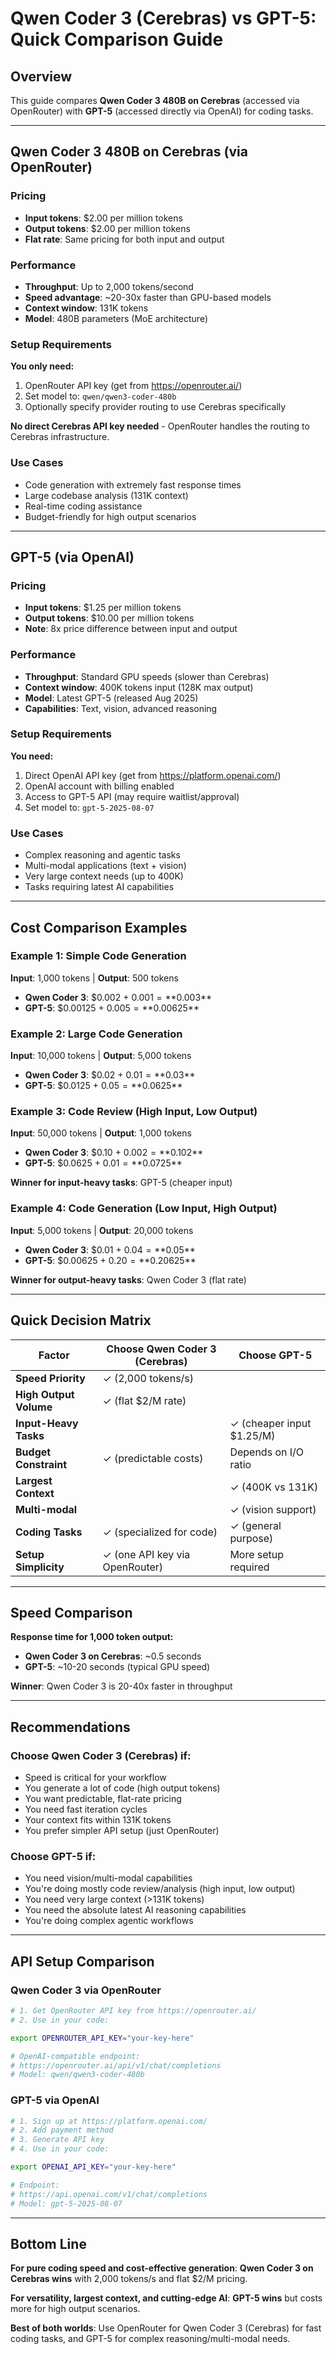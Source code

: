 # Qwen Coder 3 (Cerebras) vs GPT-5: Quick Comparison Guide

## Overview

This guide compares **Qwen Coder 3 480B on Cerebras** (accessed via OpenRouter) with **GPT-5** (accessed directly via OpenAI) for coding tasks.

---

## Qwen Coder 3 480B on Cerebras (via OpenRouter)

### Pricing
- **Input tokens**: $2.00 per million tokens
- **Output tokens**: $2.00 per million tokens
- **Flat rate**: Same pricing for both input and output

### Performance
- **Throughput**: Up to 2,000 tokens/second
- **Speed advantage**: ~20-30x faster than GPU-based models
- **Context window**: 131K tokens
- **Model**: 480B parameters (MoE architecture)

### Setup Requirements
**You only need:**
1. OpenRouter API key (get from https://openrouter.ai/)
2. Set model to: `qwen/qwen3-coder-480b`
3. Optionally specify provider routing to use Cerebras specifically

**No direct Cerebras API key needed** - OpenRouter handles the routing to Cerebras infrastructure.

### Use Cases
- Code generation with extremely fast response times
- Large codebase analysis (131K context)
- Real-time coding assistance
- Budget-friendly for high output scenarios

---

## GPT-5 (via OpenAI)

### Pricing
- **Input tokens**: $1.25 per million tokens
- **Output tokens**: $10.00 per million tokens
- **Note**: 8x price difference between input and output

### Performance
- **Throughput**: Standard GPU speeds (slower than Cerebras)
- **Context window**: 400K tokens input (128K max output)
- **Model**: Latest GPT-5 (released Aug 2025)
- **Capabilities**: Text, vision, advanced reasoning

### Setup Requirements
**You need:**
1. Direct OpenAI API key (get from https://platform.openai.com/)
2. OpenAI account with billing enabled
3. Access to GPT-5 API (may require waitlist/approval)
4. Set model to: `gpt-5-2025-08-07`

### Use Cases
- Complex reasoning and agentic tasks
- Multi-modal applications (text + vision)
- Very large context needs (up to 400K)
- Tasks requiring latest AI capabilities

---

## Cost Comparison Examples

### Example 1: Simple Code Generation
**Input**: 1,000 tokens | **Output**: 500 tokens

- **Qwen Coder 3**: $0.002 + $0.001 = **$0.003**
- **GPT-5**: $0.00125 + $0.005 = **$0.00625**

### Example 2: Large Code Generation
**Input**: 10,000 tokens | **Output**: 5,000 tokens

- **Qwen Coder 3**: $0.02 + $0.01 = **$0.03**
- **GPT-5**: $0.0125 + $0.05 = **$0.0625**

### Example 3: Code Review (High Input, Low Output)
**Input**: 50,000 tokens | **Output**: 1,000 tokens

- **Qwen Coder 3**: $0.10 + $0.002 = **$0.102**
- **GPT-5**: $0.0625 + $0.01 = **$0.0725**

**Winner for input-heavy tasks**: GPT-5 (cheaper input)

### Example 4: Code Generation (Low Input, High Output)
**Input**: 5,000 tokens | **Output**: 20,000 tokens

- **Qwen Coder 3**: $0.01 + $0.04 = **$0.05**
- **GPT-5**: $0.00625 + $0.20 = **$0.20625**

**Winner for output-heavy tasks**: Qwen Coder 3 (flat rate)

---

## Quick Decision Matrix

| Factor | Choose Qwen Coder 3 (Cerebras) | Choose GPT-5 |
|--------|-------------------------------|--------------|
| **Speed Priority** | ✓ (2,000 tokens/s) | |
| **High Output Volume** | ✓ (flat $2/M rate) | |
| **Input-Heavy Tasks** | | ✓ (cheaper input $1.25/M) |
| **Budget Constraint** | ✓ (predictable costs) | Depends on I/O ratio |
| **Largest Context** | | ✓ (400K vs 131K) |
| **Multi-modal** | | ✓ (vision support) |
| **Coding Tasks** | ✓ (specialized for code) | ✓ (general purpose) |
| **Setup Simplicity** | ✓ (one API key via OpenRouter) | More setup required |

---

## Speed Comparison

**Response time for 1,000 token output:**
- **Qwen Coder 3 on Cerebras**: ~0.5 seconds
- **GPT-5**: ~10-20 seconds (typical GPU speed)

**Winner**: Qwen Coder 3 is 20-40x faster in throughput

---

## Recommendations

### Choose Qwen Coder 3 (Cerebras) if:
- Speed is critical for your workflow
- You generate a lot of code (high output tokens)
- You want predictable, flat-rate pricing
- You need fast iteration cycles
- Your context fits within 131K tokens
- You prefer simpler API setup (just OpenRouter)

### Choose GPT-5 if:
- You need vision/multi-modal capabilities
- You're doing mostly code review/analysis (high input, low output)
- You need very large context (>131K tokens)
- You need the absolute latest AI reasoning capabilities
- You're doing complex agentic workflows

---

## API Setup Comparison

### Qwen Coder 3 via OpenRouter
```bash
# 1. Get OpenRouter API key from https://openrouter.ai/
# 2. Use in your code:

export OPENROUTER_API_KEY="your-key-here"

# OpenAI-compatible endpoint:
# https://openrouter.ai/api/v1/chat/completions
# Model: qwen/qwen3-coder-480b
```

### GPT-5 via OpenAI
```bash
# 1. Sign up at https://platform.openai.com/
# 2. Add payment method
# 3. Generate API key
# 4. Use in your code:

export OPENAI_API_KEY="your-key-here"

# Endpoint:
# https://api.openai.com/v1/chat/completions
# Model: gpt-5-2025-08-07
```

---

## Bottom Line

**For pure coding speed and cost-effective generation**: **Qwen Coder 3 on Cerebras wins** with 2,000 tokens/s and flat $2/M pricing.

**For versatility, largest context, and cutting-edge AI**: **GPT-5 wins** but costs more for high output scenarios.

**Best of both worlds**: Use OpenRouter for Qwen Coder 3 (Cerebras) for fast coding tasks, and GPT-5 for complex reasoning/multi-modal needs.
